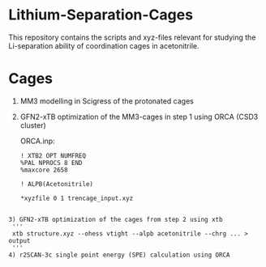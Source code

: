 # Lithium-Separation-Cages
This repository contains the scripts and xyz-files relevant for studying the Li-separation ability of coordination cages in acetonitrile.


# Cages
1) MM3 modelling in Scigress of the protonated cages
2) GFN2-xTB optimization of the MM3-cages in step 1 using ORCA (CSD3 cluster)

   ORCA.inp:
   ```
   ! XTB2 OPT NUMFREQ
   %PAL NPROCS 8 END
   %maxcore 2658

   ! ALPB(Acetonitrile)

   *xyzfile 0 1 trencage_input.xyz
  ```

3) GFN2-xTB optimization of the cages from step 2 using xtb
   '''
   xtb structure.xyz --ohess vtight --alpb acetonitrile --chrg ... > output
   '''
4) r2SCAN-3c single point energy (SPE) calculation using ORCA
